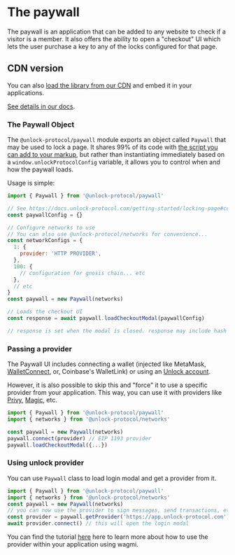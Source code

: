 # The paywall

The paywall is an application that can be added to any website to check if a visitor is a member.
It also offers the ability to open a "checkout" UI which lets the user purchase a key to any of the locks configured for that page.

## CDN version

You can also [load the library from our CDN](https://paywall.unlock-protocol.com/static/unlock.latest.min.js) and embed it in your applications.

[See details in our docs](https://docs.unlock-protocol.com/tools/paywall).

### The Paywall Object

The `@unlock-protocol/paywall` module exports an object called `Paywall` that may be used to lock a page. It shares 99% of its code with [the script you can add to your markup](https://docs.unlock-protocol.com/getting-started/locking-page#embedding-the-paywall), but rather than instantiating immediately based on a `window.unlockProtocolConfig` variable, it allows you to control when and how the paywall loads.

Usage is simple:

```javascript
import { Paywall } from '@unlock-protocol/paywall'

// See https://docs.unlock-protocol.com/getting-started/locking-page#configure-the-paywall
const paywallConfig = {}

// Configure networks to use
// You can also use @unlock-protocol/networks for convenience...
const networkConfigs = {
  1: {
    provider: 'HTTP PROVIDER',
  },
  100: {
    // configuration for gnosis chain... etc
  },
  // etc
}
const paywall = new Paywall(networks)

// Loads the checkout UI
const response = await paywall.loadCheckoutModal(paywallConfig)

// response is set when the modal is closed. response may include hash (the transaction hash) and lock (the address of the lock to which the transaction was sent)
```

### Passing a provider

The Paywall UI includes connecting a wallet (injected like MetaMask, [WalletConnect](https://walletconnect.com/), or, Coinbase's WalletLink) or using an [Unlock account](https://docs.unlock-protocol.com/tools/sign-in-with-ethereum/unlock-accounts).

However, it is also possible to skip this and "force" it to use a specific provider from your application. This way, you can use it with providers like [Privy](https://www.privy.io/), [Magic](https://magic.link/), etc.

```javascript
import { Paywall } from '@unlock-protocol/paywall'
import { networks } from '@unlock-protocol/networks'

const paywall = new Paywall(networks)
paywall.connect(provider) // EIP 1193 provider
paywall.loadCheckoutModal({...})
```

### Using unlock provider

You can use `Paywall` class to load login modal and get a provider from it.

```javascript
import { Paywall } from '@unlock-protocol/paywall'
import { networks } from '@unlock-protocol/networks'
const paywall = new Paywall(networks)
// you can now use the provider to sign messages, send transactions, etc.
const provider = paywall.getProvider('https://app.unlock-protocol.com')
await provider.connect() // this will open the login modal
```

You can find the tutorial [here](https://docs.unlock-protocol.com/tutorials/front-end/paywall/provider/) here to learn more about how to use the provider within your application using wagmi.
